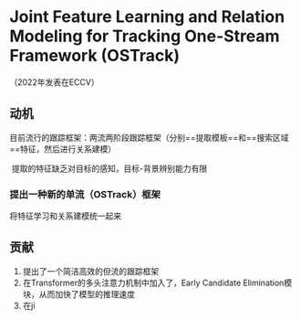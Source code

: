 # Joint Feature Learning and Relation Modeling for Tracking One-Stream Framework (OSTrack)

（2022年发表在ECCV）

## 动机

目前流行的跟踪框架：两流两阶段跟踪框架（分别==提取模板==和==搜索区域==特征，然后进行关系建模）

​	提取的特征缺乏对目标的感知，目标-背景辨别能力有限

### 提出一种新的单流（OSTrack）框架

将特征学习和关系建模统一起来



## 贡献

1. 提出了一个简洁高效的但流的跟踪框架
2. 在Transformer的多头注意力机制中加入了，Early Candidate Elimination模块，从而加快了模型的推理速度
3. 在ji